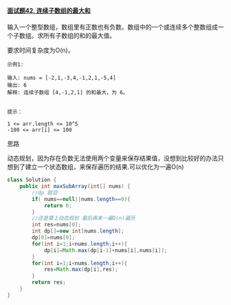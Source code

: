 #### [面试题42. 连续子数组的最大和](https://leetcode-cn.com/problems/lian-xu-zi-shu-zu-de-zui-da-he-lcof/)

输入一个整型数组，数组里有正数也有负数。数组中的一个或连续多个整数组成一个子数组。求所有子数组的和的最大值。

要求时间复杂度为O(n)。

 ```
示例1:

输入: nums = [-2,1,-3,4,-1,2,1,-5,4]
输出: 6
解释: 连续子数组 [4,-1,2,1] 的和最大，为 6。


提示：

1 <= arr.length <= 10^5
-100 <= arr[i] <= 100
 ```

思路 

​	动态规划，因为存在负数无法使用两个变量来保存结果值，没想到比较好的办法只想到了建立一个状态数组，来保存遍历的结果.可以优化为一遍O(n)

```java
class Solution {
    public int maxSubArray(int[] nums) {
        //dp 题目
        if( nums==null||nums.length==0){
            return 0;
        }
        //还是要上动态规划 最后再来一遍O(n)遍历
        int res=nums[0];
        int dp[]=new int[nums.length];
        dp[0]=nums[0];
        for(int i=1;i<nums.length;i++){
            dp[i]=Math.max(dp[i-1]+nums[i],nums[i]);
        }
        for(int i=1;i<nums.length;i++){
            res=Math.max(dp[i],res);
        }
        return res;
    }
}
```

